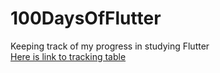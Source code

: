 # 100DaysOfFlutter
Keeping track of my progress in studying Flutter\
[Here is link to tracking table](https://chipped-note-8c3.notion.site/5d178c011644481aa33eb1d98f9b897c?v=25156b63cfbb4315ade7b98d9f3009ce)
